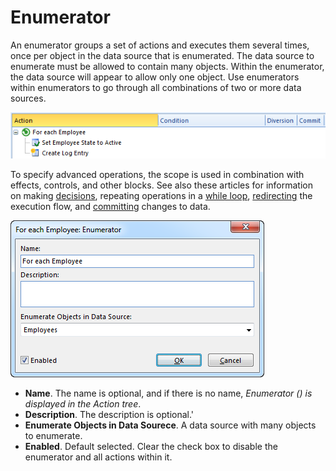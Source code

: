 # Enumerator

An enumerator groups a set of actions and executes them several times, once per object in the data source that is enumerated. The data source to enumerate must be allowed to contain many objects. Within the enumerator, the data source will appear to allow only one object. Use enumerators within enumerators to go through all combinations of two or more data sources.  

![IDA6BDC260F1B24DAE.png](media/IDA6BDC260F1B24DAE.png)

To specify advanced operations, the scope is used in combination with effects, controls, and other blocks. See also these articles for information on making [decisions](decision.md), repeating operations in a [while loop](while-loop.md), [redirecting](../controls/redirect-execution.md) the execution flow, and [committing](scope.md) changes to data.

![ID790B8250AA5F448B.png](media/ID790B8250AA5F448B.png)

*   **Name**. The name is optional, and if there is no name, *Enumerator (<data source>) is displayed in the Action tree*.
*   **Description**. The description is optional.'
*   **Enumerate Objects in Data Sourece**. A data source with many objects to enumerate.
*   **Enabled**. Default selected. Clear the check box to disable the enumerator and all actions within it.